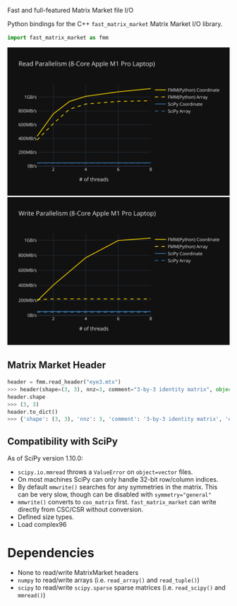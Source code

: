 Fast and full-featured Matrix Market file I/O

Python bindings for the C++ `fast_matrix_market` Matrix Market I/O library.

```python
import fast_matrix_market as fmm
```

![read](../benchmark_plots/parallel-scaling-python-read.svg)
![write](../benchmark_plots/parallel-scaling-python-write.svg)

## Matrix Market Header
```python
header = fmm.read_header("eye3.mtx")
>>> header(shape=(3, 3), nnz=3, comment="3-by-3 identity matrix", object="matrix", format="coordinate", field="real", symmetry="general")
header.shape
>>> (3, 3)
header.to_dict()
>>> {'shape': (3, 3), 'nnz': 3, 'comment': '3-by-3 identity matrix', 'object': 'matrix', 'format': 'coordinate', 'field': 'real', 'symmetry': 'general'}
```

## Compatibility with SciPy

As of SciPy version 1.10.0:
* `scipy.io.mmread` throws a `ValueError` on `object=vector` files.
* On most machines SciPy can only handle 32-bit row/column indices.
* By default `mmwrite()` searches for any symmetries in the matrix. This can be very slow, though can be disabled with `symmetry="general"`
* `mmwrite()` converts to `coo_matrix` first. `fast_matrix_market` can write directly from CSC/CSR without conversion.
* Defined size types. 
* Load complex96

# Dependencies

* None to read/write MatrixMarket headers 
* `numpy` to read/write arrays (i.e. `read_array()` and `read_tuple()`) 
* `scipy` to read/write `scipy.sparse` sparse matrices (i.e. `read_scipy()` and `mmread()`)
